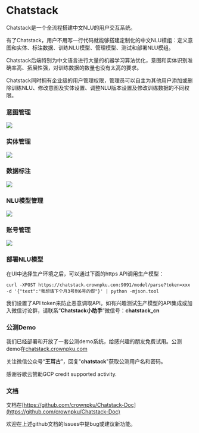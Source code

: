 
# Chatstack

Chatstack是一个全流程搭建中文NLU的用户交互系统。

有了Chatstack，用户不用写一行代码就能够搭建定制化的中文NLU模组：定义意图和实体、标注数据、训练NLU模型、管理模型、测试和部署NLU模组。

Chatstack后端特别为中文语言进行大量的机器学习算法优化，意图和实体识别准确率高、拓展性强，对训练数据的数量也没有太高的要求。

Chatstack同时拥有企业级的用户管理权限，管理员可以自主为其他用户添加或删除训练NLU、修改意图及实体设置、调整NLU版本设置及修改训练数据的不同权限。




### 意图管理

![](http://www.crownpku.com/images/201908/intent.png)

### 实体管理

![](http://www.crownpku.com/images/201908/entity.png)

### 数据标注

![](http://www.crownpku.com/images/201908/label.png)

### NLU模型管理

![](http://www.crownpku.com/images/201908/model.png)

### 账号管理

![](http://www.crownpku.com/images/201908/account.png)

### 部署NLU模型

在UI中选择生产环境之后，可以通过下面的https API调用生产模型：


```
curl -XPOST https://chatstack.crownpku.com:9091/model/parse?token=xxx -d '{"text":"我想请下个月3号到6号的假"}' | python -mjson.tool
```

我们设置了API token来防止恶意调取API。如有兴趣测试生产模型的API集成或加入微信讨论群，请联系“**Chatstack小助手**”微信号：**chatstack_cn**



### 公测Demo

我们已经部署和开放了一套公测demo系统，给感兴趣的朋友免费试用。公测demo在[chatstack.crownpku.com](http://chatstack.crownpku.com)

关注微信公众号“**王耳古**”，回复"**chatstack**"获取公测用户名和密码。

感谢谷歌云赞助GCP credit supported activity.

### 文档

文档在[https://github.com/crownpku/Chatstack-Doc](https://github.com/crownpku/Chatstack-Doc)

欢迎在上述github文档的Issues中提bug或建议新功能。


